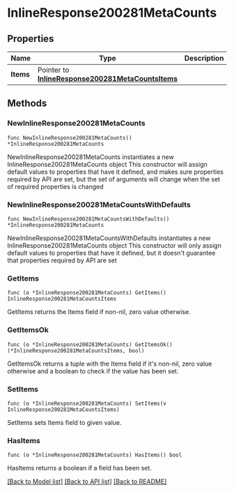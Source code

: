 # InlineResponse200281MetaCounts

## Properties

Name | Type | Description | Notes
------------ | ------------- | ------------- | -------------
**Items** | Pointer to [**InlineResponse200281MetaCountsItems**](InlineResponse200281MetaCountsItems.md) |  | [optional] 

## Methods

### NewInlineResponse200281MetaCounts

`func NewInlineResponse200281MetaCounts() *InlineResponse200281MetaCounts`

NewInlineResponse200281MetaCounts instantiates a new InlineResponse200281MetaCounts object
This constructor will assign default values to properties that have it defined,
and makes sure properties required by API are set, but the set of arguments
will change when the set of required properties is changed

### NewInlineResponse200281MetaCountsWithDefaults

`func NewInlineResponse200281MetaCountsWithDefaults() *InlineResponse200281MetaCounts`

NewInlineResponse200281MetaCountsWithDefaults instantiates a new InlineResponse200281MetaCounts object
This constructor will only assign default values to properties that have it defined,
but it doesn't guarantee that properties required by API are set

### GetItems

`func (o *InlineResponse200281MetaCounts) GetItems() InlineResponse200281MetaCountsItems`

GetItems returns the Items field if non-nil, zero value otherwise.

### GetItemsOk

`func (o *InlineResponse200281MetaCounts) GetItemsOk() (*InlineResponse200281MetaCountsItems, bool)`

GetItemsOk returns a tuple with the Items field if it's non-nil, zero value otherwise
and a boolean to check if the value has been set.

### SetItems

`func (o *InlineResponse200281MetaCounts) SetItems(v InlineResponse200281MetaCountsItems)`

SetItems sets Items field to given value.

### HasItems

`func (o *InlineResponse200281MetaCounts) HasItems() bool`

HasItems returns a boolean if a field has been set.


[[Back to Model list]](../README.md#documentation-for-models) [[Back to API list]](../README.md#documentation-for-api-endpoints) [[Back to README]](../README.md)


